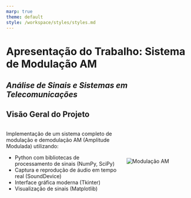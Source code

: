 ```yaml
---
marp: true
theme: default
style: /workspace/styles/styles.md
---
```


# Apresentação do Trabalho: Sistema de Modulação AM  
*Análise de Sinais e Sistemas em Telecomunicações*
---
## Visão Geral do Projeto  
<div style="display: flex; justify-content: space-between; align-items: center;">
  <div style="width: 60%;">
    <p>Implementação de um sistema completo de modulação e demodulação AM (Amplitude Modulada) utilizando:</p>
    <ul>
      <li>Python com bibliotecas de processamento de sinais (NumPy, SciPy)</li>
      <li>Captura e reprodução de áudio em tempo real (SoundDevice)</li>
      <li>Interface gráfica moderna (Tkinter)</li>
      <li>Visualização de sinais (Matplotlib)</li>
    </ul>
  </div>
  <div style="width: 35%;">
    <img src="https://upload.wikimedia.org/wikipedia/commons/thumb/8/82/Amfm3-en-de.gif/400px-Amfm3-en-de.gif" 
         alt="Modulação AM" style="max-width: 100%;">
  </div>
</div>
